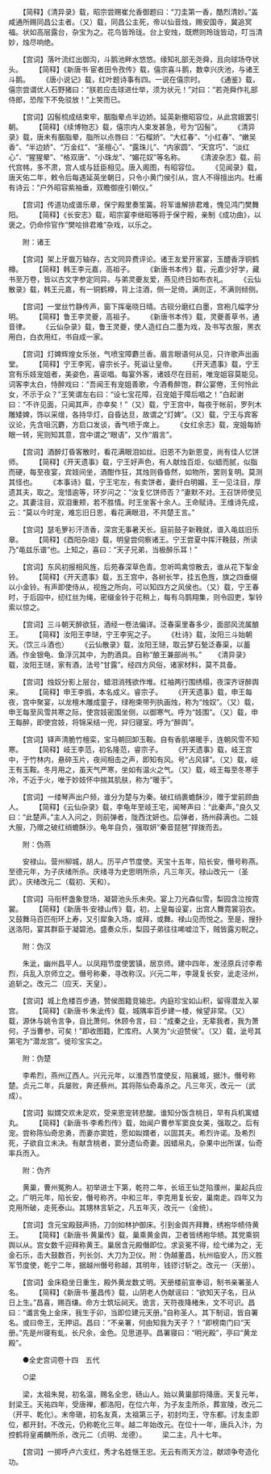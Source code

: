 <!-- { "loadSidebar": true } -->
　　【简释】《清异录》载，昭宗尝赐崔允香御题曰：“刀圭第一香，酷烈清妙。”盖咸通所赐同昌公主者。（又）载，同昌公主死，帝以仙音烛，赐安国寺，冀追冥福。状如高层露台，杂宝为之。花鸟皆玲珑。台上安烛，既燃则玲珑皆动，叮当清妙，烛尽响绝。

　　【宫词】落叶流红出御沟，斗鹅池畔水悠悠。缘知礼部无尧舜，且向球场夺状头。
　　【简释】《新唐书·宦者田令孜传》载，僖宗喜斗鹅，数幸兴庆池，与诸王斗鹅。
　　《唐小说记》载，红叶题诗事有四。一说在僖宗时。
　　《通鉴》载，僖宗尝谓优人石野猪曰：“朕若应击球进仕举，须为状元！”对曰：“若尧舜作礼部侍郎，恐陛下不免驳放！”上笑而已。

　　【宫词】囚髻梳成结束牢，胭脂晕点半边娇。延英新撤昭容位，从此宫娥罢引朝。
　　【简释】《续博物志》载，僖宗内人束发甚急，号为“囚髻”。
　　《清异录》载，唐未有胭脂晕，脂所以点唇曰：“石榴娇”、“大红春”、“小红春”、“嫩吴香”、“半边娇”、“万金红”、“圣檀心”、“露珠儿”、“内家圆”、“天宫巧”、“淡红心”、“猩猩晕”、“格双唐”、“小珠龙”、“媚花奴”等名称。
　　《清波杂志》载，前代宫帏，多不肃，宫人或与廷臣相见。唐入阁图，有昭容位。
　　《见闻录》载，唐天佑二年，敕令后每遇延英坐朝日，只令小黄门侯引从，宫人不得擅出内。杜甫有诗云：“户外昭容紫袖垂，双瞻御座引朝仪。”

　　【宫词】传道功成谱乐章，保宁殿里奏笙簧。将军谁解排君难，愧见鸿门樊舞阳。
　　【简释】《长安志》载，昭宗宴李继昭等将于保宁殿，亲制《成功曲》，以褒之。仍命伶官作“樊哙排君难”杂戏，以乐之。

　　附：诸王

　　【宫词】架上牙韱万轴存，古文同异费评论。诸王友爱开家宴，玉醴香浮铜鹤樽。
　　【简释】韩王李元嘉，高祖子。
　　《新唐书本传》载，元嘉少好学，藏书至万卷，皆以古文字参定同异。与弟灵夔友爱，燕见终日如布衣礼。
　　《云仙散录》载，韩王元嘉，有一铜鹤樽，背上注酒，侧一足倚。满则正，不满则倾侧。

　　【宫词】一堂丝竹静传声，窗下挥毫晓日晴。古砚分磨红白墨，宫袍几幅字分明。
　　【简释】鲁王李灵夔，高祖子。
　　《新唐书本传》载，灵夔善草书，通音律。
　　《云仙杂录》载，鲁王灵夔，使人造红白二墨为戏，及书写衣服，黑衣用白，白衣用红，书自成一家。

　　【宫词】灯婢辉煌女乐张，气喷宝障麝兰香。眉言眼语何从见，只许歌声出画堂。
　　【简释】宁王李宪，睿宗长子。死谥让皇帝。
　　《开天遗事》载，宁王宫有乐妓宠姐者，美姿色，喜讴唱。每宴外客，诸妓尽在目前，唯宠姐容莫能见。词客李太白，恃醉戏曰：“吾闻王有宠姐善歌，今酒肴醉饱，群公宴倦，王何怜此女，不示于众？”王笑谓左右曰：“设七宝花障，召宠姐于障后唱之！”白起谢曰：“不许见面，只闻其声，亦幸矣！”（又）载，宁王宫中，每夜于帐前，罗列木雕矮婢，饰以采缯，各持华灯，自昏达旦，故谓之“灯婢”。（又）载，宁王与宾客议论，先含咀沉麝，方启口发谈，香气喷于席上。
　　《女红余志》载，宠姐每娇眼一转，宪则知其意，宫中谓之“眼语”，又作“眉言”。

　　【宫词】酒醉灯昏客散时，看花满眼泪如丝。旧恩不为新恩变，尚有佳人忆饼师。
　　【简释】《开天遗事》载，宁王好声色，有人献烛百炬，似蜡而腻，似脂而硬，每至夜宴，宾妓间坐，酒酣作狂，其烛则昏昏然，如物所，罢则复明。莫测其怪也。
　　《本事诗》载，宁王宅左，有卖饼者，妻纤白明媚，王一见注目，厚遗其夫，取之。宠惜逾等，环岁问之：“汝复忆饼师否？”妻默不对。王召饼师使见之。其妻注目，双泪重颊，若不胜情。时王坐客十余人。王命赋诗。王维诗先成，云：“莫以今时宠，难忘旧日恩，看花满眼泪，不共楚王言。”

　　【宫词】瑟毛箩衫汗渍香，深宫无事暑天长。庭前鼓子新鞔就，谱入黾兹旧乐章。
　　【简释】《酉阳杂俎》载，明皇尝伺察诸王。宁王尝夏中挥汗鞔鼓，所读乃“黾兹乐谱”也。上知之，喜曰：“天子兄弟，当极醉乐耳！”

　　【宫词】东风初报相风旌，后苑春深草色青。忽听鸣禽惊散去，谁从花下掣金铃。
　　【简释】《开天遗事》载，五王宫中，各树长竿，挂五色旌，旗之四垂缀以小金铃。有声即使侍从，视旌之所向，可以知四方之风侯也。（又）载，宁王春时，于后园中，纫红丝为绳，密缀金铃于花稍上，每有乌鹊翔集，则令园吏，掣铃索以惊之。

　　【宫词】三斗朝天醉欲狂，酒经一卷法偏详。泛春渠里春多少，面部风流属酿王。
　　【简释】汝阳王李琎，宁王李宪之子。
　　《杜诗》载，汝阳三斗始朝天。（饮三斗酒也）
　　《云仙散录》载，汝阳王琎，取云梦石甃泛春渠，以蓄酒。作金银龟、鱼浮沉其中，为酌酒具。自称“酿王兼部尚书。”
　　《清异录》载，汝阳王琎，家有酒，法号“甘露”。经四方风俗，诸家材料，莫不具备。

　　【宫词】烛奴分影上层台，蜡泪消残欲作堆。红袖两行围绣榻，夜深齐讶醉舆来。
　　【简释】申王李撝，本名成义。睿宗子。
　　《开天遗事》载，申王每夜，宫中聚宴，以龙檀木雕成童子，绿袍束带列执画烛，称为“烛奴”。（又）载，申王每至风雪共寒之际，使宫妓密围坐侧，以御寒气。呼为“妓围”。（又）载，申王每醉，即使宫妓，将锦采结一兜，舁归寝室。呼为“醉舆”。

　　【宫词】铎声清脆竹檀栾，宝马朝回卸玉鞍。自有香肌堪暖手，连朝风雪不知寒。
　　【简释】岐王李范，初名隆范，睿宗子。
　　《开天遗事》载，岐王宫中，于竹林内，悬碎玉片，夜间相击之声，即知有风。号“占风铎”。（又）载，岐王有玉鞍。冬月用之，虽天气严寒，坐如有温火之气。（又）载，岐王每至冬寒手冷，不近于火，唯于妙妓怀中揣其肌肤，称为“暖手”。

　　【宫词】一缕琴声出户频，谁分为楚与为秦。破红绡裹蟾酥沙，赠于堂前顾曲人。
　　【简释】《云仙杂录》载，李龟年至岐王宅，闻琴声曰：“此秦声。”良久又曰：“此楚声。”主人入问之，则前弹者，陇西沈妍也。后弹者，扬州薛满也。二妓大服，乃赠之破红绡蟾酥沙。龟年自负，强取妍“秦音琵琶”捍拨而去。

　　附：伪燕

　　安禄山。营州柳城，胡人。历平卢节度使。天宝十五年，陷长安，僭号称燕。至德元年，为子庆绪所杀。庆绪寻为史思明所杀，凡三年灭。禄山改元一（圣武）。庆绪改元二（载初、天和）。

　　【宫词】马衔杯盏象登场，凝碧池头乐未央。宴上刀光森似雪，梨园含泣按霓裳。
　　【简释】《新唐书·安禄山传》载，初，上皇每设宴，出宫人舞霓裳羽衣。又鼓舞马百匹衔环上寿，又引犀象入场，或拜，或舞。禄山见而悦之。至是，搜扑送洛阳，宴其群臣于凝碧池。盛奏众乐，梨园子弟往往唏嘘泣下，贼皆露刃睨之。

　　附：伪汉

　　朱泚，幽州昌平人。以凤翔节度使罢镇，居京师。建中四年，发泾原兵讨李希烈，兵乱入京师立之。僭号称秦，寻改称汉。兴元二年，李晟复长安，泚走泾州，追斩之。改元二（应天、天皇）。

　　【宫词】城上危楼百步通，赞侯图籍竞输忠。内庭珍宝如山积，留得潜龙入翠宫。
　　【简释】《新唐书·朱泚传》载，城隅率百步建一楼，候望非常。（又）载，源休与姚令言争，自比萧何。休顾令言，曰：“成秦之业，无辈我者，我为萧何，子当曹参，可矣！”即收图籍，贮库府。人笑为“火迫赞侯”。（又）载，泚号其第宅为“潜龙宫”。徙珍宝实之。

　　附：伪楚

　　李希烈，燕州辽西人。兴元元年，以淮西节度使反，陷襄城，据汴。僭号称楚。贞元二年，兵屡败，奔还蔡州。其将陈仙奇毒杀之。凡三年灭，改元一（武成）。

　　【宫词】姒媦交欢未足欢，受来恩宠转悲酸。谁知分饭含桃日，早有兵机寓蜡丸。
　　【简释】《新唐书·李希烈传》载，始闻户曹参军窦良女美，强取之。后有宠。尝称陈仙奇忠勇，而妻亦窦姓，愿如姒媦者，以固其夫。希烈许诺。及希烈死，子欲自立未决。有献含桃者，窦分遗仙奇妻。因蜡帛丸，杂果中出所谋，仙奇率兵而入。

　　附：伪齐

　　黄巢，曹州冤朐人。初举进士下第，乾符二年，长垣王仙芝陷濮州，巢起兵应之。广明元年，陷长安，僭号称齐。中和三年，李克用复长安，巢南走。四年又为克用所破，走死泰山。其甥林言斩之，凡五年灭，改元一（金统）。

　　【宫词】含元宝殿鼓声扬，刀剑如林护御床。引到金舆齐拜舞，绣袍华帻侍黄王。
　　【简释】《新唐书·黄巢传》载，巢乘黄金舆，卫者皆绣袍华帻。其党乘铜舆以从。宫女数千迎拜称黄王。巢居含元殿僭即位。求衮冕不得，绘弋绨为之，无金石乐，击大鼓数百，列长剑、大刀为卫仪。附：伪越董昌，杭州临安人，历义胜军节度使，乾宁二年，据越州僭号称越，其明年，钱镠讨斩之。改元一（天册）。

　　【宫词】金床稳坐日重生，殿外黄龙数丈明。天册楼前宣奉诏，制书亲署圣人名。
　　【简释】《新唐书·董昌传》载，山阴老人伪献谣曰：“欲知天子名，日从日上生。”昌喜，赐百缣。命方士筑坛祠天。诡言，天符夜降楮朱，文不可识。昌曰：“谶言兔上金床，我生于卯，当即位建元天册。”自称圣人。其下制诏，皆自署名。或曰帝王，无押诏。昌曰：“不亲署，何由知我为天子？！”即榜南门曰“天册。”先是州寝有虬，长尺余，金色。见思道亭。昌署寝曰：“明光殿”，亭曰“黄龙殿”。

　　●全史宫词卷十四　五代

　　○梁

　　梁，太祖朱晃，初名温，赐名全忠，砀山人。始以黄巢部将降唐。天复元年，封梁王。天祐四年，受唐禅，都洛阳，在位六年，为子友圭所杀，葬宣陵，改元二（开平、乾化）。末帝瑱，初名友真，太祖第三子，初封均王，守东都。讨友圭即位，都开封。不改元，仍称乾化三年。越二年始改元。在位十一年，唐兵入汴，为控鹤将皇甫麟所杀，改元二（贞明、龙德）。
　　梁二主，凡十七年。

　　【宫词】一掷呼卢六支红，秀才名姓惬王忠。无云有雨天方泣，献颂争夸造化功。
